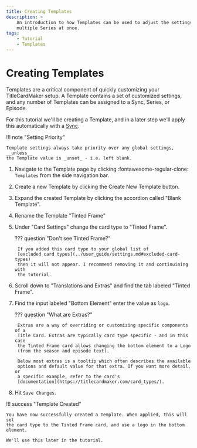 ```yaml
---
title: Creating Templates
description: >
    An introduction to how Templates can be used to adjust the settings of
    multiple Series at once.
tags:
    - Tutorial
    - Templates
---
```


# Creating Templates

Templates are a critical component of quickly customizing your TitleCardMaker
setup. A Template contains a set of customized settings, and any number of
Templates can be assigned to a Sync, Series, or Episode.

For this tutorial we'll be creating a Template, and in a later step we'll apply
this automatically with a [Sync](./first_sync/index.md).

!!! note "Setting Priority"
        
    Template settings always take priority over any global settings, __unless__
    the Template value is _unset_ - i.e. left blank.

1. Navigate to the Template page by clicking :fontawesome-regular-clone:
`Templates` from the side navigation bar.

2. Create a new Template by clicking the
<span class="example md-button">Create New Template</span> button.

3. Expand the created Template by clicking the accordion called "Blank
Template".

4. Rename the Template "Tinted Frame"

5. Under "Card Settings" change the card type to "Tinted Frame". 

    ??? question "Don't see Tinted Frame?"

        If you added this card type to your global list of
        [excluded card types](../user_guide/settings.md#excluded-card-types)
        then it will not appear. I recommend removing it and continuining with
        the tutorial.

6. Scroll down to "Translations and Extras" and find the tab labeled "Tinted
Frame".

7. Find the input labeled "Bottom Element" enter the value as `logo`.

    ??? question "What are Extras?"

        Extras are a way of overriding or customizing specific components of a
        Title Card. Extras are typically card type specific - and in this case
        the Tinted Frame card allows changing the bottom element to a Logo
        (from the season and episode text).

        Below most extras is a tooltip which often describes the available
        options and default value for that extra. If you want more detail, or
        a specific example, refer to the card's
        [documentation](https://titlecardmaker.com/card_types/).

8. Hit `Save Changes`.

!!! success "Template Created"

    You have now successfully created a Template. When applied, this will set
    the card type to the Tinted Frame card, and use a logo in the bottom
    element.

    We'll use this later in the tutorial.
